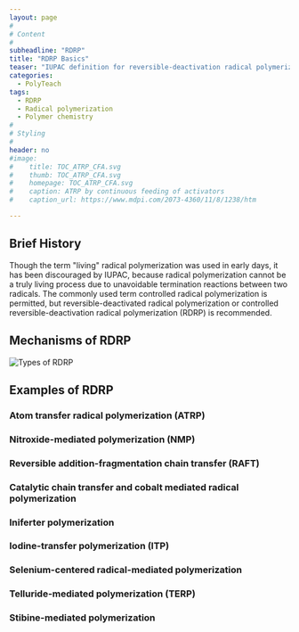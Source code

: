 ```yaml
---
layout: page
#
# Content
#
subheadline: "RDRP"
title: "RDRP Basics"
teaser: "IUPAC definition for reversible-deactivation radical polymerization: Chain polymerization, propagated by radicals that are deactivated reversibly, bringing them into active/dormant equilibria of which there might be more than one."
categories:
  - PolyTeach
tags:
  - RDRP
  - Radical polymerization
  - Polymer chemistry
#
# Styling
#
header: no
#image:
#    title: TOC_ATRP_CFA.svg
#    thumb: TOC_ATRP_CFA.svg
#    homepage: TOC_ATRP_CFA.svg
#    caption: ATRP by continuous feeding of activators
#    caption_url: https://www.mdpi.com/2073-4360/11/8/1238/htm

---
```




## Brief History 

Though the term "living" radical polymerization was used in early days, it has been discouraged by IUPAC, because radical polymerization cannot be a truly living process due to unavoidable termination reactions between two radicals. The commonly used term controlled radical polymerization is permitted, but reversible-deactivated radical polymerization or controlled reversible-deactivation radical polymerization (RDRP) is recommended.

## Mechanisms of RDRP

![Types of RDRP](https://upload.wikimedia.org/wikipedia/commons/thumb/8/8d/Three_types_of_mechanisms_of_RDRP.svg/1024px-Three_types_of_mechanisms_of_RDRP.svg.png)

## Examples of RDRP

### Atom transfer radical polymerization (ATRP)


### Nitroxide-mediated polymerization (NMP)


### Reversible addition-fragmentation chain transfer (RAFT)


### Catalytic chain transfer and cobalt mediated radical polymerization


### Iniferter polymerization


### Iodine-transfer polymerization (ITP)



### Selenium-centered radical-mediated polymerization


### Telluride-mediated polymerization (TERP)



### Stibine-mediated polymerization


